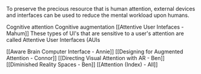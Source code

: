 To preserve the precious resource that is human attention, external devices and interfaces can be used to reduce the mental workload upon humans. 

Cognitive attention Cognitive augmentation 
[[Attentive User Intefaces - Mahum]]
These types of UI's that are sensitive to a user's attention are called Attentive User Interfaces (AUIs

[[Aware Brain Computer Interface - Annie]]
[[Designing for Augmented Attention - Connor]]
[[Directing Visual Attention with AR - Ben]]
[[Diminished Reality Spaces - Ben]]
[[Attention (Index) - All]]

